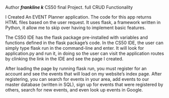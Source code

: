  Author ***frankline k***
 CS50 final Project.
 full CRUD Functionality


 I Created An EVENT Planner application.
  The code for this app returns HTML files based on the user request.
  It uses  flask, a framework written in Python, it allow me to skip over having to implement basic features.

  The CS50 IDE has the flask package pre-installed with variables and functions defined in the flask package’s code.
  In the CS50 IDE, the user can simply type flask run in the command-line and enter.
  It will look for application.py and run it, in doing so the user can visit the application routes
  by clinking the link in the IDE and see the page I created.

  After loading the page by running flask run,
  you must register for an account and see the events that will load on my website’s index page.
  After registering, you can search for events in your area, add events to our master database (written in SQL),
  sign up for events that were registered by others, search for new events, and even look up events in Google.
